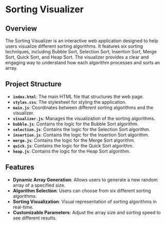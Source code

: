 # Sorting Visualizer

## Overview

The Sorting Visualizer is an interactive web application designed to help users visualize different sorting algorithms. It features six sorting techniques, including Bubble Sort, Selection Sort, Insertion Sort, Merge Sort, Quick Sort, and Heap Sort. The visualizer provides a clear and engaging way to understand how each algorithm processes and sorts an array.

## Project Structure

- **`index.html`**: The main HTML file that structures the web page.
- **`styles.css`**: The stylesheet for styling the application.
- **`main.js`**: Coordinates between different sorting algorithms and the visualizer.
- **`visualizer.js`**: Manages the visualization of the sorting algorithms.
- **`bubble.js`**: Contains the logic for the Bubble Sort algorithm.
- **`selection.js`**: Contains the logic for the Selection Sort algorithm.
- **`insertion.js`**: Contains the logic for the Insertion Sort algorithm.
- **`merge.js`**: Contains the logic for the Merge Sort algorithm.
- **`quick.js`**: Contains the logic for the Quick Sort algorithm.
- **`heap.js`**: Contains the logic for the Heap Sort algorithm.

## Features

- **Dynamic Array Generation**: Allows users to generate a new random array of a specified size.
- **Algorithm Selection**: Users can choose from six different sorting algorithms.
- **Sorting Visualization**: Visual representation of sorting algorithms in real-time.
- **Customizable Parameters**: Adjust the array size and sorting speed to see different results.
